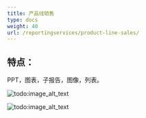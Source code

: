 ```yaml
---
title: 产品线销售
type: docs
weight: 40
url: /reportingservices/product-line-sales/
---
```


## **特点：**
PPT，图表，子报告，图像，列表。

![todo:image_alt_text](product-line-sales_1.png)



![todo:image_alt_text](product-line-sales_2.png)